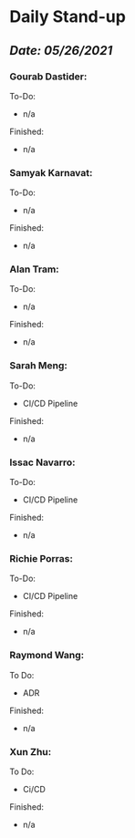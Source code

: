 # Daily Stand-up
## _Date: 05/26/2021_

### Gourab Dastider:
To-Do:
- n/a



Finished:
- n/a





### Samyak Karnavat:
To-Do:
- n/a


Finished:
- n/a



### Alan Tram:
To-Do: 
- n/a





Finished:
- n/a



### Sarah Meng:
To-Do:
- CI/CD Pipeline


Finished:
- n/a





### Issac Navarro:
To-Do:
- CI/CD Pipeline 

Finished:
- n/a




### Richie Porras:
To-Do:
- CI/CD Pipeline 

Finished:
- n/a



### Raymond Wang:
To Do:
- ADR

Finished:
- n/a



### Xun Zhu:
To Do:

- Ci/CD


Finished:
- n/a
